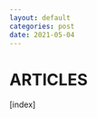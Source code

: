 ```yaml
---
layout: default
categories: post
date: 2021-05-04
---
```


# ARTICLES

[index]

<!-- {% for tag in site.categories  %} -->
<!--   {% assign t = tag | first %} -->
<!--   {% assign posts = tag | last %} -->
<!--  -->
<!-- <a href = "#top">Go Up</a> -->
<!-- <h2 id={{ t|upcase }}> {{ t | upcase }} </h2> -->
<!--  -->
<!-- <ul> -->
<!-- {% for post in posts %} -->
<!--   {% if post.categories contains t %} -->
<!--   <li> -->
<!--   {% if post.categories[0] == "paper" %} -->
<!--         <h3><a href="{{ post.url }}"> {{ post.title | capitalize}}</a></h3> -->
<!--     {% elsif post.categories[0] == "article" %} -->
<!--         <h3><a href="{{ post.url }}"> {{ post.title | capitalize}} : {{ post.date | date: '%b %Y' }} </a></h3> -->
<!--     {{ post.excerpt }} -->
<!--     {% elsif post.categories[0] == "space" %} -->
<!--         <h3><a href="{{ post.url }}"> {{ post.title | capitalize}} : {{ post.date | date: '%b %Y' }} </a></h3> -->
<!--     {{ post.excerpt }} -->
<!--     {% elsif post.categories[0] == "book" %} -->
<!--         <h3><a href="{{ post.url }}"> {{ post.title | capitalize}} : {{ post.date | date: '%b %Y' }} </a></h3> -->
<!--     {% endif %} -->
<!--   </li> -->
<!--   {% endif %} -->
<!-- {% endfor %} -->
<!-- </ul> -->
<!-- {% endfor %} -->
